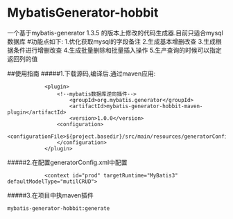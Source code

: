  # MybatisGenerator-hobbit
 一个基于mybatis-generator 1.3.5 的版本上修改的代码生成器.目前只适合mysql数据库
 #功能点如下:
1.优化获取mysql的字段备注
2.生成基本增删改查
3.生成根据条件进行增删改查
4.生成批量删除和批量插入操作
5.生产查询的时候可以指定返回列的值

##使用指南
#####1.下载源码,编译后.通过maven应用:       
```
            <plugin>
                <!--mybatis数据库逆向插件-->
                    <groupId>org.mybatis.generator</groupId>
                    <artifactId>mybatis-generator-hobbit-maven-plugin</artifactId>
                    <version>1.0.0</version>
                <configuration>
                    <configurationFile>${project.basedir}/src/main/resources/generatorConfig.xml</configurationFile>
                </configuration>
            </plugin>
```
#####2.在配置generatorConfig.xml中配置
````
            <context id="prod" targetRuntime="MyBatis3" defaultModelType="mutilCRUD">
````
#####3.在项目中执maven插件
````
mybatis-generator-hobbit:generate
````